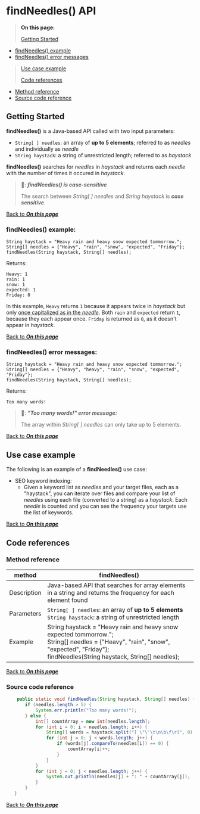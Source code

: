 <!-- Confidential + Proprietary Google&#174;-->
<!-- Exercise #1 - findNeedles (required)-->
<!-- This exercise has two required parts:-->
<!--
1. Write an API reference document that explains
how to call this method. Your audience for this
document is an experienced Java programmer.
 
2. Assume you have a chance to send comments or
questions to the person who wrote the code.
Suggest ways to improve the code, for example,
to reduce memory usage or enhance features -->

# findNeedles() API <a name="top"/>

> **On this page:**
> 
> [Getting Started](#Overview)
- [findNeedles() example](#Example)
- [findNeedles() error messages](#Errors)
>
>[Use case example](#Uses)
>
>[Code references](#Code)
- [Method reference](#Method_ref)
- [Source code reference](#Source_code_ref)

## Getting Started <a name="Overview"/>

**findNeedles()** is a Java-based API called with two input parameters:

- `String[ ] needles`: an array of **up to 5 elements**; referred to as *needles* and individually as *needle*
- `String haystack`: a string of unrestricted length; referred to as *haystack*

**findNeedles()** searches for *needles* in *haystack* and returns each *needle* with the number of times it occured in *haystack*. 
<a name="case_sensitive"/>
> 🚨: ***findNeedles() is case-sensitive***
> 
> The search between *String[ ] needles* and *String haystack* is ***case sensitive***. 

[Back to ***On this page***](#top)

### findNeedles() example:<a name="Example"/>
	
	String haystack = "Heavy rain and heavy snow expected tommorrow.";
	String[] needles = {"Heavy", "rain", "snow", "expected", "Friday"};
	findNeedles(String haystack, String[] needles);
	
Returns:
	
	Heavy: 1
	rain: 1
	snow: 1 
	expected: 1
	Friday: 0
	
In this example, `Heavy` returns `1` because it appears twice in *haystack* but only [once capitalized as in the *needle*](#case_sensitive). Both `rain` and `expected` return `1`, because they each appear once. `Friday` is returned as `0`, as it doesn't appear in *haystack*.     

[Back to ***On this page***](#top)

### findNeedles() error messages:<a name="Errors"/>

	String haystack = "Heavy rain and heavy snow expected tommorrow.";
	String[] needles = {"Heavy", "heavy", "rain", "snow", "expected", "Friday"};
	findNeedles(String haystack, String[] needles);
	
Returns:
	
	Too many words!

> 🚨: ***"Too many words!" error message:***
> 
> The array within *String[ ] needles* can only take up to 5 elements. 

[Back to ***On this page***](#top)

## Use case example<a name="Uses"/>

The following is an example of a **findNeedles()** use case:

- SEO keyword indexing:
	- Given a keyword list as *needles* and your target files, each as a "haystack", 
	you can iterate over files and compare your list of *needles* using each 
	file (converted to a string) as a *haystack*. Each *needle* is counted and 
	you can see the frequency your targets use the list of keywords.
	
[Back to ***On this page***](#top)

## Code references <a name="Code"/>

### Method reference <a name="Method_ref"/>

method | findNeedles()      
------ | ------
Description | Java-based API that searches for array elements in a string and returns the frequency for each element found
Parameters | `String[ ] needles`: an array of **up to 5 elements**   <br> `String haystack`: a string of unrestricted length
Example | String haystack = "Heavy rain and heavy snow expected tommorrow.";<br> String[] needles = {"Heavy", "rain", "snow", "expected", "Friday"};<br> findNeedles(String haystack, String[] needles);

[Back to ***On this page***](#top)

### Source code reference <a name="Source_code_ref"/>
```java
    public static void findNeedles(String haystack, String[] needles) {
       if (needles.length > 5) {
           System.err.println("Too many words!");
       } else {
           int[] countArray = new int[needles.length];
           for (int i = 0; i < needles.length; i++) {
               String[] words = haystack.split("[ \"\'\t\n\b\f\r]", 0);
               for (int j = 0; j < words.length; j++) {
                   if (words[j].compareTo(needles[i]) == 0) {
                       countArray[i]++;
                   }
               }
           }
           for (int j = 0; j < needles.length; j++) {
               System.out.println(needles[j] + ": " + countArray[j]);
           }
       }
   }
```
[Back to ***On this page***](#top)
